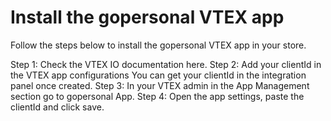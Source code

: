 
# Install the gopersonal VTEX app
Follow the steps below to install the gopersonal VTEX app in your store.

Step 1: Check the VTEX IO documentation here. 
Step 2: Add your clientId in the VTEX app configurations You can get your clientId in the integration panel once created.
Step 3: In your VTEX admin in the App Management section go to gopersonal App.
Step 4: Open the app settings, paste the clientId and click save.


